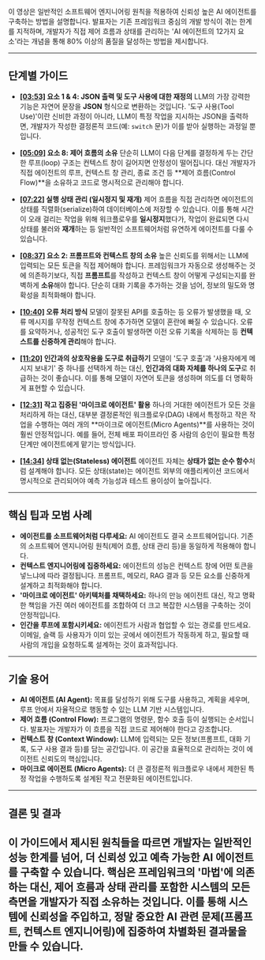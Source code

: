 이 영상은 일반적인 소프트웨어 엔지니어링 원칙을 적용하여 신뢰성 높은 AI 에이전트를 구축하는 방법을 설명합니다. 발표자는 기존 프레임워크 중심의 개발 방식이 겪는 한계를 지적하며, 개발자가 직접 제어 흐름과 상태를 관리하는 'AI 에이전트의 12가지 요소'라는 개념을 통해 80% 이상의 품질을 달성하는 방법을 제시합니다.

-----

## 단계별 가이드

* **[[03:53]](https://www.youtube.com/watch?v=8kMaTybvDUw&t=233s) 요소 1 & 4: JSON 출력 및 도구 사용에 대한 재정의**
  LLM의 가장 강력한 기능은 자연어 문장을 **JSON** 형식으로 변환하는 것입니다. '도구 사용(Tool Use)'이란 신비한 과정이 아니라, LLM이 특정 작업을 지시하는 JSON을 출력하면, 개발자가 작성한 결정론적 코드(예: `switch` 문)가 이를 받아 실행하는 과정일 뿐입니다.

* **[[05:09]](https://www.youtube.com/watch?v=8kMaTybvDUw&t=309s) 요소 8: 제어 흐름의 소유**
  단순히 LLM이 다음 단계를 결정하게 두는 간단한 루프(loop) 구조는 컨텍스트 창이 길어지면 안정성이 떨어집니다. 대신 개발자가 직접 에이전트의 루프, 컨텍스트 창 관리, 종료 조건 등 \*\*제어 흐름(Control Flow)\*\*을 소유하고 코드로 명시적으로 관리해야 합니다.

* **[[07:22]](https://www.youtube.com/watch?v=8kMaTybvDUw&t=442s) 실행 상태 관리 (일시정지 및 재개)**
  제어 흐름을 직접 관리하면 에이전트의 상태를 직렬화(serialize)하여 데이터베이스에 저장할 수 있습니다. 이를 통해 시간이 오래 걸리는 작업을 위해 워크플로우를 **일시정지**했다가, 작업이 완료되면 다시 상태를 불러와 **재개**하는 등 일반적인 소프트웨어처럼 유연하게 에이전트를 다룰 수 있습니다.

* **[[08:37]](https://www.youtube.com/watch?v=8kMaTybvDUw&t=517s) 요소 2: 프롬프트와 컨텍스트 창의 소유**
  높은 신뢰도를 위해서는 LLM에 입력되는 모든 토큰을 직접 제어해야 합니다. 프레임워크가 자동으로 생성해주는 것에 의존하기보다, 직접 **프롬프트**를 작성하고 컨텍스트 창이 어떻게 구성되는지를 완벽하게 **소유**해야 합니다. 단순히 대화 기록을 추가하는 것을 넘어, 정보의 밀도와 명확성을 최적화해야 합니다.

* **[[10:40]](https://www.youtube.com/watch?v=8kMaTybvDUw&t=640s) 오류 처리 방식**
  모델이 잘못된 API를 호출하는 등 오류가 발생했을 때, 오류 메시지를 무작정 컨텍스트 창에 추가하면 모델이 혼란에 빠질 수 있습니다. 오류를 요약하거나, 성공적인 도구 호출이 발생하면 이전 오류 기록을 삭제하는 등 **컨텍스트를 신중하게 관리**해야 합니다.

* **[[11:20]](https://www.youtube.com/watch?v=8kMaTybvDUw&t=680s) 인간과의 상호작용을 도구로 취급하기**
  모델이 '도구 호출'과 '사용자에게 메시지 보내기' 중 하나를 선택하게 하는 대신, **인간과의 대화 자체를 하나의 도구**로 취급하는 것이 좋습니다. 이를 통해 모델이 자연어 토큰을 생성하며 의도를 더 명확하게 표현할 수 있습니다.

* **[[12:31]](https://www.youtube.com/watch?v=8kMaTybvDUw&t=751s) 작고 집중된 '마이크로 에이전트' 활용**
  하나의 거대한 에이전트가 모든 것을 처리하게 하는 대신, 대부분 결정론적인 워크플로우(DAG) 내에서 특정하고 작은 작업을 수행하는 여러 개의 \*\*마이크로 에이전트(Micro Agents)\*\*를 사용하는 것이 훨씬 안정적입니다. 예를 들어, 전체 배포 파이프라인 중 사람의 승인이 필요한 특정 단계만 에이전트에게 맡기는 방식입니다.

* **[[14:34]](https://www.youtube.com/watch?v=8kMaTybvDUw&t=874s) 상태 없는(Stateless) 에이전트**
  에이전트 자체는 **상태가 없는 순수 함수**처럼 설계해야 합니다. 모든 상태(state)는 에이전트 외부의 애플리케이션 코드에서 명시적으로 관리되어야 예측 가능성과 테스트 용이성이 높아집니다.

-----

## 핵심 팁과 모범 사례

* **에이전트를 소프트웨어처럼 다루세요:** AI 에이전트도 결국 소프트웨어입니다. 기존의 소프트웨어 엔지니어링 원칙(제어 흐름, 상태 관리 등)을 동일하게 적용해야 합니다.
* **컨텍스트 엔지니어링에 집중하세요:** 에이전트의 성능은 컨텍스트 창에 어떤 토큰을 넣느냐에 따라 결정됩니다. 프롬프트, 메모리, RAG 결과 등 모든 요소를 신중하게 설계하고 최적화해야 합니다.
* **'마이크로 에이전트' 아키텍처를 채택하세요:** 하나의 만능 에이전트 대신, 작고 명확한 책임을 가진 여러 에이전트를 조합하여 더 크고 복잡한 시스템을 구축하는 것이 안정적입니다.
* **인간을 루프에 포함시키세요:** 에이전트가 사람과 협업할 수 있는 경로를 만드세요. 이메일, 슬랙 등 사용자가 이미 있는 곳에서 에이전트가 작동하게 하고, 필요할 때 사람의 개입을 요청하도록 설계하는 것이 효과적입니다.

-----

## 기술 용어

* **AI 에이전트 (AI Agent):** 목표를 달성하기 위해 도구를 사용하고, 계획을 세우며, 루프 안에서 자율적으로 행동할 수 있는 LLM 기반 시스템입니다.
* **제어 흐름 (Control Flow):** 프로그램의 명령문, 함수 호출 등이 실행되는 순서입니다. 발표자는 개발자가 이 흐름을 직접 코드로 제어해야 한다고 강조합니다.
* **컨텍스트 창 (Context Window):** LLM에 입력되는 모든 정보(프롬프트, 대화 기록, 도구 사용 결과 등)를 담는 공간입니다. 이 공간을 효율적으로 관리하는 것이 에이전트 신뢰도의 핵심입니다.
* **마이크로 에이전트 (Micro Agents):** 더 큰 결정론적 워크플로우 내에서 제한된 특정 작업을 수행하도록 설계된 작고 전문화된 에이전트입니다.

-----

## 결론 및 결과

## 이 가이드에서 제시된 원칙들을 따르면 개발자는 일반적인 성능 한계를 넘어, **더 신뢰성 있고 예측 가능한 AI 에이전트를 구축**할 수 있습니다. 핵심은 프레임워크의 '마법'에 의존하는 대신, 제어 흐름과 상태 관리를 포함한 시스템의 모든 측면을 개발자가 직접 소유하는 것입니다. 이를 통해 시스템에 신뢰성을 주입하고, 정말 중요한 AI 관련 문제(프롬프트, 컨텍스트 엔지니어링)에 집중하여 차별화된 결과물을 만들 수 있습니다.
